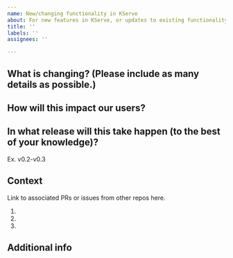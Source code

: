 ```yaml
---
name: New/changing functionality in KServe 
about: For new features in KServe, or updates to existing functionality
title: ''
labels: ''
assignees: ''

---
```


## What is changing? (Please include as many details as possible.)

## How will this impact our users?

## In what release will this take happen (to the best of your knowledge)?
Ex. v0.2-v0.3

## Context
Link to associated PRs or issues from other repos here.

1.
1.
1.

## Additional info

